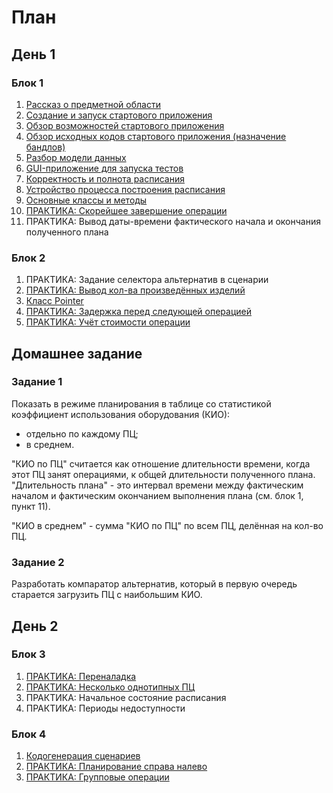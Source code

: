 # План

## День 1

### Блок 1

1. [Рассказ о предметной области](texts/subjectArea.md)
2. [Создание и запуск стартового приложения](texts/createBasicApp.md)
3. [Обзор возможностей стартового приложения](texts/basicAppOverview.md)
3. [Обзор исходных кодов стартового приложения (назначение бандлов)](texts/bundles.md)
4. [Разбор модели данных](texts/datamodel.md)
6. [GUI-приложение для запуска тестов](texts/testapplication.md)
7. [Корректность и полнота расписания](texts/scheduleValidity.md)
8. [Устройство процесса построения расписания](texts/scheduling.md)
9. [Основные классы и методы](texts/scheduleClass.md)
10. [ПРАКТИКА: Скорейшее завершение операции](texts/newSelectorByCompletionTime.md)
11. ПРАКТИКА: Вывод даты-времени фактического начала и окончания полученного плана
  
### Блок 2

1. ПРАКТИКА: Задание селектора альтернатив в сценарии
1. [ПРАКТИКА: Вывод кол-ва произведённых изделий](texts/showComplete.md)
2. [Класс Pointer](texts/pointer.md)
3. [ПРАКТИКА: Задержка перед следующей операцией](texts/delayBeforeNext.md)
4. [ПРАКТИКА: Учёт стоимости операции](texts/newSelectorByLowestCost.md)

## Домашнее задание

### Задание 1

Показать в режиме планирования в таблице со статистикой коэффициент использования оборудования (КИО):
- отдельно по каждому ПЦ;
- в среднем.

"КИО по ПЦ" считается как отношение длительности времени, когда этот ПЦ занят операциями, к общей длительности полученного плана. 
"Длительность плана" - это интервал времени между фактическим началом и фактическим окончанием выполнения плана (см. блок 1, пункт 11).

"КИО в среднем" - сумма "КИО по ПЦ" по всем ПЦ, делённая на кол-во ПЦ.

### Задание 2

Разработать компаратор альтернатив, который в первую очередь старается загрузить ПЦ с наибольшим КИО.

## День 2

### Блок 3

1. [ПРАКТИКА: Переналадка](texts/changeover.md)
2. [ПРАКТИКА: Несколько однотипных ПЦ](texts/severalWorkCenters.md)
3. ПРАКТИКА: Начальное состояние расписания
4. ПРАКТИКА: Периоды недоступности

### Блок 4
1. [Кодогенерация сценариев](texts/scenarioGeneration.md)
2. [ПРАКТИКА: Планирование справа налево](texts/rightToLeft.md)
3. [ПРАКТИКА: Групповые операции](texts/groupOperation.md)


